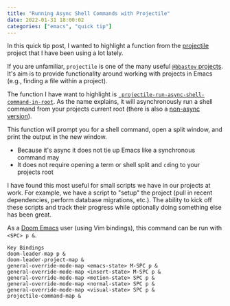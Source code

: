 ```yaml
---
title: "Running Async Shell Commands with Projectile"
date: 2022-01-31 18:00:02
categories: ["emacs", "quick tip"]
---
```


In this quick tip post, I wanted to highlight a function from the [projectile](https://github.com/bbatsov/projectile) project that I have been using a lot lately.

If you are unfamiliar, `projectile` is one of the many useful [`@bbastov` projects](https://github.com/bbatsov). It's aim is to provide functionality around working with projects in Emacs (e.g., finding a file within a project).

The function I have want to highlight is [` projectile-run-async-shell-command-in-root`](https://github.com/bbatsov/projectile/blob/24de2940a8a1f46a7715175a66be67733f1c8fa8/projectile.el#L4046-L4050). As the name explains, it will asynchronously run a shell command from your projects current root (there is also a [non-async version](https://github.com/bbatsov/projectile/blob/24de2940a8a1f46a7715175a66be67733f1c8fa8/projectile.el#L4039-L4043)).

This function will prompt you for a shell command, open a split window, and print the output in the new window.

- Because it's async it does not tie up Emacs like a synchronous command may
- It does not require opening a term or shell split and `cd`ing to your projects root

I have found this most useful for small scripts we have in our projects at work. For example, we have a script to "setup" the project (pull in recent dependencies, perform database migrations, etc.). The ability to kick off these scripts and track their progress while optionally doing something else has been great.

As a [Doom Emacs](https://github.com/hlissner/doom-emacs) user (using Vim bindings), this command can be run with `<SPC> p &`.

```
Key Bindings
doom-leader-map p &
doom-leader-project-map &
general-override-mode-map <emacs-state> M-SPC p &
general-override-mode-map <insert-state> M-SPC p &
general-override-mode-map <motion-state> SPC p &
general-override-mode-map <normal-state> SPC p &
general-override-mode-map <visual-state> SPC p &
projectile-command-map &
```
